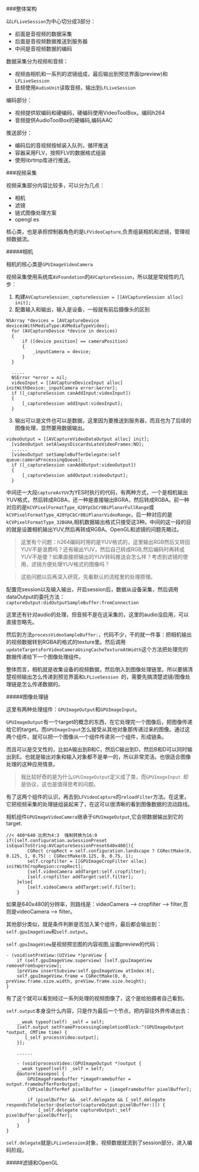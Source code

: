 ###整体架构

以`LFLiveSession`为中心切分成3部分：

* 前面是音视频的数据采集
* 后面是音视频数据推送到服务器
* 中间是音视频数据的编码

数据采集分为视频和音频：

* 视频由相机和一系列的滤镜组成，最后输出到预览界面(preview)和`LFLiveSession`
* 音频使用`AudioUnit`读取音频，输出到`LFLiveSession`

编码部分：

* 视频提供软编码和硬编码，硬编码使用VideoToolBox。编码h264
* 音频提供AudioToolBox的硬编码,编码AAC

推送部分：

* 编码后的音视频按帧装入队列，循环推送
* 容器采用FLV，按照FLV的数据格式组装
* 使用librtmp库进行推送。


###视频采集

视频采集部分内容比较多，可以分为几点：

* 相机
* 滤镜
* 链式图像处理方案
* opengl es

核心类，也是承担控制器角色的是`LFVideoCapture`,负责组装相机和滤镜，管理视频数据流。

#####相机

相机的核心类是`GPUImageVideoCamera`

视频采集使用系统库`AVFoundation`的`AVCaptureSession`，所以就是常规性的几步：

 1. 构建`AVCaptureSession`:`_captureSession = [[AVCaptureSession alloc] init];`
 2. 配置输入和输出，输入是设备，一般就有前后摄像头的区别
 
  ```
  NSArray *devices = [AVCaptureDevice devicesWithMediaType:AVMediaTypeVideo];
	for (AVCaptureDevice *device in devices) 
	{
		if ([device position] == cameraPosition)
		{
			_inputCamera = device;
		}
	}
	
	.....
	NSError *error = nil;
	videoInput = [[AVCaptureDeviceInput alloc] initWithDevice:_inputCamera error:&error];
	if ([_captureSession canAddInput:videoInput]) 
	{
		[_captureSession addInput:videoInput];
	}
  ```
 3. 输出可以是文件也可以是数据，这里因为要推送到服务器，而且也为了后续的图像处理，显然要用数据输出。
 
  ```
  videoOutput = [[AVCaptureVideoDataOutput alloc] init];
	[videoOutput setAlwaysDiscardsLateVideoFrames:NO];
	......
	[videoOutput setSampleBufferDelegate:self queue:cameraProcessingQueue];
	if ([_captureSession canAddOutput:videoOutput])
	{
		[_captureSession addOutput:videoOutput];
	}
  ```
  中间还一大段`captureAsYUV`为YES时执行的代码，有两种方式，一个是相机输出YUV格式，然后转成RGBA，还一种是直接输出BGRA，然后转成RGBA。前一种对应的是`kCVPixelFormatType_420YpCbCr8BiPlanarFullRange`或`kCVPixelFormatType_420YpCbCr8BiPlanarVideoRange`，后一种对应的是`kCVPixelFormatType_32BGRA`,相机数据输出格式只接受这3种。中间的这一段的目的就是设置相机输出YUV,然后再转成RGBA。OpenGL和滤镜的问题先略过。
  
  >这里有个问题：h264编码时用的是YUV格式的，这里输出RGB然后又转回YUV不是浪费吗？还有输出YUV，然后自己转成RGB,然后编码时再转成YUV不是傻？如果直接把输出的YUV转码推送会怎么样？考虑到滤镜的使用，滤镜方便处理YUV格式的图像吗？
  
  >这些问题以后再深入研究，先看默认的流程里的处理原理。
  
  
配置完session以及输入输出，开启session后，数据从设备采集，然后调用dataOutput的委托方法：`captureOutput:didOutputSampleBuffer:fromConnection`

这里还有针对audio的处理，但音频不是在这采集的，这里的audio没启用，可以直接忽略先。

然后到方法`processVideoSampleBuffer:`，代码不少，干的就一件事：把相机输出的视频数据转到RGBA的格式的texture里。然后调用`updateTargetsForVideoCameraUsingCacheTextureAtWidth`这个方法把处理完的数据传递给下一个图像处理组件。


整体而言，相机就是收集设备的视频数据，然后倒入到图像处理链里。所以要搞清楚视频输出怎么传递到预览界面和`LFLiveSession `的，需要先搞清楚滤镜/图像处理链是怎么传递数据的。

#####图像处理链

这里有两种处理组件：`GPUImageOutput`和`GPUImageInput`。

`GPUImageOutput`有一个target的概念的东西，在它处理完一个图像后，把图像传递给它的target。而`GPUImageInput`怎么接受从其他对象那传递过来的图像。通过这两个组件，就可以把一个图像从一个组件传递另一个组件，形成链条。

而且可以是交叉性的，比如A输出到B和C，然后C输出到D，然后B和D可以同时输出到E。也就是输出对象和输入对象都不是单一的，所以非常灵活。也很适合图像处理的这种应用情景。

>我比较好奇的是为什么`GPUImageOutput`定义成了类，而`GPUImageInput `却是协议，这也是值得思考的问题。

有了这两个组件的认识，再去到`LFVideoCapture`的`reloadFilter`方法。在这里，它把视频采集的处理链组装起来了，在这可以很清晰的看到图像数据的流动路线。

相机组件`GPUImageVideoCamera`继承于`GPUImageOutput`,它会把数据输出到它的target.

```
//< 480*640 比例为4:3  强制转换为16:9
if([self.configuration.avSessionPreset isEqualToString:AVCaptureSessionPreset640x480]){
        CGRect cropRect = self.configuration.landscape ? CGRectMake(0, 0.125, 1, 0.75) : CGRectMake(0.125, 0, 0.75, 1);
        self.cropfilter = [[GPUImageCropFilter alloc] initWithCropRegion:cropRect];
        [self.videoCamera addTarget:self.cropfilter];
        [self.cropfilter addTarget:self.filter];
    }else{
        [self.videoCamera addTarget:self.filter];
    }
```
如果是640x480的分辨率，则路线是：videoCamera --> cropfilter --> filter,否则是videoCamera --> filter。

其他部分类似，就是条件判断是否加入某个组件，最后都会输出到：`self.gpuImageView`和`self.output`。

`self.gpuImageView`是视频预览图的内容视图,设置preview的代码：

```
- (void)setPreView:(UIView *)preView {
    if (self.gpuImageView.superview) [self.gpuImageView removeFromSuperview];
    [preView insertSubview:self.gpuImageView atIndex:0];
    self.gpuImageView.frame = CGRectMake(0, 0, preView.frame.size.width, preView.frame.size.height);
}
```

有了这个就可以看到经过一系列处理的视频图像了，这个是给拍摄者自己看到。

`self.output`本身没什么内容，只是作为最后一个节点，把内容往外界传递出去：

```
    __weak typeof(self) _self = self;
    [self.output setFrameProcessingCompletionBlock:^(GPUImageOutput *output, CMTime time) {
       [_self processVideo:output];
    }];
    
    ......
    
    - (void)processVideo:(GPUImageOutput *)output {
    __weak typeof(self) _self = self;
    @autoreleasepool {
        GPUImageFramebuffer *imageFramebuffer = output.framebufferForOutput;
        CVPixelBufferRef pixelBuffer = [imageFramebuffer pixelBuffer];
        
        if (pixelBuffer && _self.delegate && [_self.delegate respondsToSelector:@selector(captureOutput:pixelBuffer:)]) {
            [_self.delegate captureOutput:_self pixelBuffer:pixelBuffer];
        }
    }
}
```

`self.delegate`就是`LFLiveSession`对象，视频数据就流到了session部分，进入编码阶段。

#####滤镜和OpenGL

